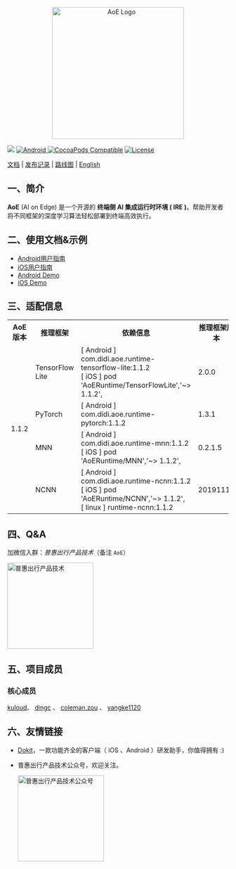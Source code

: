 <div align="middle">
    <img alt="AoE Logo" src="https://img0.didiglobal.com/static/gstar/img/AwRPnWCJkW1577246025490.png" width="300" align="middle">
</div>

![](https://github.com/didi/aoe/workflows/Android%20CI/badge.svg)
[![Android](https://api.bintray.com/packages/aoe/maven/library-core/images/download.svg) ](https://bintray.com/aoe/maven/library-core/_latestVersion)
[![CocoaPods Compatible](https://img.shields.io/cocoapods/v/AoE.svg)](https://cocoapods.org/pods/AoE)
[![License](https://img.shields.io/badge/License-Apache%202.0-blue.svg)](https://github.com/didi/aoe/blob/master/LICENSE)

 [文档](https://didi.github.io/AoE/) |
 [发布记录](./CHANGELOG.md) |
 [路线图](./ROADMAP.md) |
 [English](./README_en.md)

## 一、简介

**AoE** (AI on Edge) 是一个开源的 **终端侧 AI 集成运行时环境 ( IRE )**。帮助开发者将不同框架的深度学习算法轻松部署到终端高效执行。

## 二、使用文档&示例
- [Android用户指南](./Android/README.md)
- [iOS用户指南](./iOS/README.md)
- [Android Demo](./Android/examples/demo)
- [iOS Demo](./iOS/Demo)

## 三、适配信息
<table>
    <tr>
        <th>AoE 版本</th>
        <th>推理框架</th>
        <th>依赖信息</th>
        <th>推理框架版本</th>
    </tr>
    <tr>
        <td rowspan="4">1.1.2</td>
        <td>TensorFlow Lite</td>
        <td>
        [ Android ] com.didi.aoe.runtime-tensorflow-lite:1.1.2 <br>
        [   iOS   ] pod 'AoERuntime/TensorFlowLite','~> 1.1.2', <br>
        </td>
        <td>2.0.0</td>
    </tr>
    <tr>
        <td>PyTorch</td>
        <td>
        [ Android ] com.didi.aoe.runtime-pytorch:1.1.2
        </th>
        <td>1.3.1</td>
    </tr>
    <tr>
        <td>MNN</td>
        <td>
        [ Android ] com.didi.aoe.runtime-mnn:1.1.2 <br>
        [   iOS   ] pod 'AoERuntime/MNN','~> 1.1.2', <br>
        </td>
        <td>0.2.1.5</td>
    </tr>
    <tr>
        <td>NCNN</td>
        <td>
        [ Android ] com.didi.aoe.runtime-ncnn:1.1.2 <br>
        [   iOS   ] pod 'AoERuntime/NCNN','~> 1.1.2', <br>
        [  linux  ] runtime-ncnn:1.1.2
        </td>
        <td>20191113</td>
    </tr>
</table>

## 四、Q&A

加微信入群：*普惠出行产品技术*（备注 `AoE`）

<img alt="普惠出行产品技术" src="https://img0.didiglobal.com/static/gstar/img/P8X9qN1d1B1576217775521.jpeg" width="196">
    

## 五、项目成员
### 核心成员

[kuloud](https://github.com/Kuloud)、
[dingc](https://github.com/qtdc1229) 、
[coleman.zou](https://github.com/zouyuefu) 、
[yangke1120](https://github.com/yangke1120) 

## 六、友情链接
* [Dokit](https://github.com/didi/DoraemonKit)，一款功能齐全的客户端（ iOS 、Android ）研发助手，你值得拥有 :)
* 普惠出行产品技术公众号，欢迎关注。

    <img alt="普惠出行产品技术公众号" src="https://img0.didiglobal.com/static/gstar/img/NlLuFeiqKU1570690897784.jpg" width="196">
